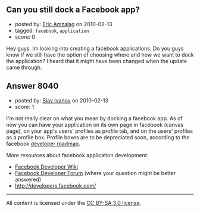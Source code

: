 ## Can you still dock a Facebook app?

- posted by: [Eric Amzalag](https://stackexchange.com/users/-1/2302-eric-amzalag) on 2010-02-13
- tagged: `facebook`, `application`
- score: 0

Hey guys. Im looking into creating a facebook applications. Do you guys know if we still have the option of choosing where and how we want to dock the application? I heard that it might have been changed when the update came through.


## Answer 8040

- posted by: [Slav Ivanov](https://stackexchange.com/users/-1/23-slav-ivanov) on 2010-02-13
- score: 1

<p>I'm not really clear on what you mean by docking a facebook app. As of now you can have your application on its own page in facebook (canvas page), on your app's users' profiles as profile tab, and on the users' profiles as a profile box. Profile boxes are to be depreciated soon, according to the facebook <a href="http://wiki.developers.facebook.com/index.php/Developer_Roadmap" rel="nofollow">developer roadmap</a>. </p>

<p>More resources about facebook application development: </p>

<ul>
<li><a href="http://wiki.developers.facebook.com/" rel="nofollow">Facebook Developer Wiki</a></li>
<li><a href="http://facebook.stackoverflow.com/">Facebook Developer Forum</a> (where your question might be better answered)</li>
<li><a href="http://developers.facebook.com/" rel="nofollow">http://developers.facebook.com/</a></li>
</ul>




---

All content is licensed under the [CC BY-SA 3.0 license](https://creativecommons.org/licenses/by-sa/3.0/).
